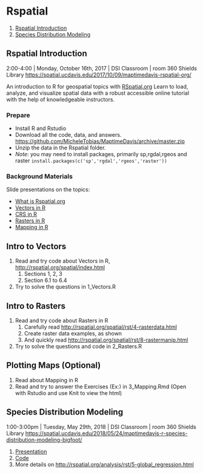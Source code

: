 # Rspatial

1. [Rspatial Introduction](#rspatial-Introduction)
1. [Species Distribution Modeling](#species-distribution-modeling)

## Rspatial Introduction

2:00-4:00 | Monday, October 16th, 2017 | DSI Classroom | room 360 Shields Library
https://spatial.ucdavis.edu/2017/10/09/maptimedavis-rspatial-org/

An introduction to R for geospatial topics with [RSpatial.org](http://rspatial.org) Learn to load, analyze, and visualize spatial data with a robust accessible online tutorial with the help of knowledgeable instructors.

### Prepare

 * Install R and Rstudio
 * Download all the code, data, and answers. https://github.com/MicheleTobias/MaptimeDavis/archive/master.zip
 * Unzip the data in the Rspatial folder.
 * *Note*: you may need to install packages, primarily sp,rgdal,rgeos and raster ```install.packages(c('sp','rgdal','rgeos','raster'))```

### Background Materials

Slide presentations on the topics:

 * [What is Rspatial.org](https://www.scribd.com/document/357651325/rspatial-foss4g2017)
 * [Vectors in R](http://gfc.ucdavis.edu/events/arusha2016/_static/talks/day1_5_spatial_1_vector.pdf)
 * [CRS in R](http://gfc.ucdavis.edu/events/arusha2016/_static/talks/day1_6_spatial_2_crs.pdf)
 * [Rasters in R](http://gfc.ucdavis.edu/events/arusha2016/_static/talks/day2_1_spatial_3_raster.pdf)
 * [Mapping in R](http://gfc.ucdavis.edu/events/arusha2016/_static/talks/day2_2_spatial_4_maps.pdf)
 
## Intro to Vectors

1. Read and try code about Vectors in R, http://rspatial.org/spatial/index.html 
    1. Sections 1, 2, 3
    1. Section 6.1 to 6.4  
1. Try to solve the questions in 1_Vectors.R

## Intro to Rasters

1. Read and try code about Rasters in R
    1. Carefully read http://rspatial.org/spatial/rst/4-rasterdata.html
    1. Create raster data examples, as shown
    1. And quickly read http://rspatial.org/spatial/rst/8-rastermanip.html
1. Try to solve the questions and code in 2_Rasters.R

## Plotting Maps (Optional)

1. Read about Mapping in R
1. Read and try to answer the Exercises (Ex:) in 3_Mapping.Rmd (Open with Rstudio and use Knit to view the html)


## Species Distribution Modeling

1:00-3:00pm | Tuesday, May 29th, 2018 | DSI Classroom | room 360 Shields Library
https://spatial.ucdavis.edu/2018/05/24/maptimedavis-r-species-distribution-modeling-bigfoot/

1. [Presentation](modelingbigfoot.pptx)
1. [Code](ModelingBigfoot.R)
1. More details on http://rspatial.org/analysis/rst/5-global_regression.html